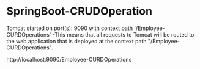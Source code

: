 # SpringBoot-CRUDOperation     
Tomcat started on port(s): 9090 
with context path '/Employee-CURDOperations' 
   -This means that all requests to Tomcat will be routed to the web application that is deployed at the context path "/Employee-CURDOperations".

http://localhost:9090/Employee-CURDOperations
